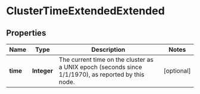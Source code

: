 
# ClusterTimeExtendedExtended

## Properties
Name | Type | Description | Notes
------------ | ------------- | ------------- | -------------
**time** | **Integer** | The current time on the cluster as a UNIX epoch (seconds since 1/1/1970), as reported by this node. |  [optional]




